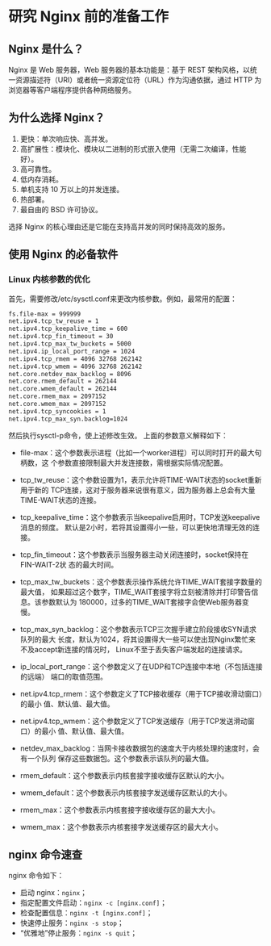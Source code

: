 # 研究 Nginx 前的准备工作


## Nginx 是什么？

Nginx 是 Web 服务器，Web 服务器的基本功能是：基于 REST 架构风格，以统一资源描述符（URI）或者统一资源定位符（URL）作为沟通依据，通过 HTTP 为浏览器等客户端程序提供各种网络服务。


## 为什么选择 Nginx？

1. 更快：单次响应快、高并发。
2. 高扩展性：模块化、模块以二进制的形式嵌入使用（无需二次编译，性能好）。
3. 高可靠性。
4. 低内存消耗。
5. 单机支持 10 万以上的并发连接。
6. 热部署。
7. 最自由的 BSD 许可协议。

选择 Nginx 的核心理由还是它能在支持高并发的同时保持高效的服务。

## 使用 Nginx 的必备软件

### Linux 内核参数的优化

首先，需要修改/etc/sysctl.conf来更改内核参数。例如，最常用的配置：

```bash
fs.file-max = 999999 
net.ipv4.tcp_tw_reuse = 1 
net.ipv4.tcp_keepalive_time = 600
net.ipv4.tcp_fin_timeout = 30 
net.ipv4.tcp_max_tw_buckets = 5000 
net.ipv4.ip_local_port_range = 1024 
net.ipv4.tcp_rmem = 4096 32768 262142 
net.ipv4.tcp_wmem = 4096 32768 262142 
net.core.netdev_max_backlog = 8096 
net.core.rmem_default = 262144 
net.core.wmem_default = 262144 
net.core.rmem_max = 2097152 
net.core.wmem_max = 2097152 
net.ipv4.tcp_syncookies = 1 
net.ipv4.tcp_max_syn.backlog=1024
```

然后执行sysctl-p命令，使上述修改生效。 上面的参数意义解释如下： 

- file-max：这个参数表示进程（比如一个worker进程）可以同时打开的最大句柄数，这 个参数直接限制最大并发连接数，需根据实际情况配置。

- tcp_tw_reuse：这个参数设置为1，表示允许将TIME-WAIT状态的socket重新用于新的 TCP连接，这对于服务器来说很有意义，因为服务器上总会有大量TIME-WAIT状态的连接。

- tcp_keepalive_time：这个参数表示当keepalive启用时，TCP发送keepalive消息的频度。 默认是2小时，若将其设置得小一些，可以更快地清理无效的连接。

- tcp_fin_timeout：这个参数表示当服务器主动关闭连接时，socket保持在FIN-WAIT-2状 态的最大时间。

- tcp_max_tw_buckets：这个参数表示操作系统允许TIME_WAIT套接字数量的最大值， 如果超过这个数字，TIME_WAIT套接字将立刻被清除并打印警告信息。该参数默认为 180000，过多的TIME_WAIT套接字会使Web服务器变慢。

- tcp_max_syn_backlog：这个参数表示TCP三次握手建立阶段接收SYN请求队列的最大 长度，默认为1024，将其设置得大一些可以使出现Nginx繁忙来不及accept新连接的情况时， Linux不至于丢失客户端发起的连接请求。

- ip_local_port_range：这个参数定义了在UDP和TCP连接中本地（不包括连接的远端） 端口的取值范围。

- net.ipv4.tcp_rmem：这个参数定义了TCP接收缓存（用于TCP接收滑动窗口）的最小 值、默认值、最大值。

- net.ipv4.tcp_wmem：这个参数定义了TCP发送缓存（用于TCP发送滑动窗口）的最小 值、默认值、最大值。

- netdev_max_backlog：当网卡接收数据包的速度大于内核处理的速度时，会有一个队列 保存这些数据包。这个参数表示该队列的最大值。

- rmem_default：这个参数表示内核套接字接收缓存区默认的大小。

- wmem_default：这个参数表示内核套接字发送缓存区默认的大小。

- rmem_max：这个参数表示内核套接字接收缓存区的最大大小。

- wmem_max：这个参数表示内核套接字发送缓存区的最大大小。


## nginx 命令速查

nginx 命令如下：

  - 启动 nginx：`nginx`；
  - 指定配置文件启动：`nginx -c [nginx.conf]`；
  - 检查配置信息：`nginx -t [nginx.conf]`；
  - 快速停止服务：`nginx -s stop`；
  - “优雅地”停止服务：`nginx -s quit`；

